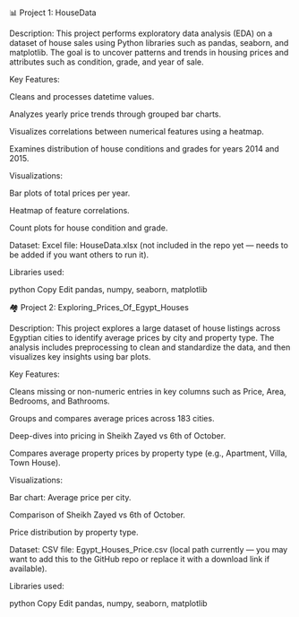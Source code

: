 📊 Project 1: HouseData

Description:
This project performs exploratory data analysis (EDA) on a dataset of house sales using Python libraries such as pandas, seaborn, and matplotlib. The goal is to uncover patterns and trends in housing prices and attributes such as condition, grade, and year of sale.

Key Features:

Cleans and processes datetime values.

Analyzes yearly price trends through grouped bar charts.

Visualizes correlations between numerical features using a heatmap.

Examines distribution of house conditions and grades for years 2014 and 2015.

Visualizations:

Bar plots of total prices per year.

Heatmap of feature correlations.

Count plots for house condition and grade.

Dataset:
Excel file: HouseData.xlsx (not included in the repo yet — needs to be added if you want others to run it).

Libraries used:

python
Copy
Edit
pandas, numpy, seaborn, matplotlib


🏘️ Project 2: Exploring_Prices_Of_Egypt_Houses


Description:
This project explores a large dataset of house listings across Egyptian cities to identify average prices by city and property type. The analysis includes preprocessing to clean and standardize the data, and then visualizes key insights using bar plots.

Key Features:

Cleans missing or non-numeric entries in key columns such as Price, Area, Bedrooms, and Bathrooms.

Groups and compares average prices across 183 cities.

Deep-dives into pricing in Sheikh Zayed vs 6th of October.

Compares average property prices by property type (e.g., Apartment, Villa, Town House).

Visualizations:

Bar chart: Average price per city.

Comparison of Sheikh Zayed vs 6th of October.

Price distribution by property type.

Dataset:
CSV file: Egypt_Houses_Price.csv (local path currently — you may want to add this to the GitHub repo or replace it with a download link if available).

Libraries used:

python
Copy
Edit
pandas, numpy, seaborn, matplotlib
